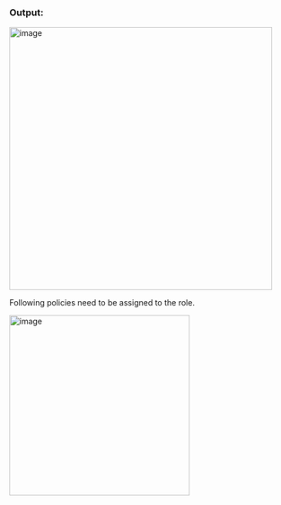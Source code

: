 <h3> Output: </h3>

<img width="468" alt="image" src="https://github.com/girishkumar2981/AWS_CloudWatch_and_LambdaFunction/assets/61040201/d52e7f14-f0ee-4e75-8cdf-8abea454c6ea">

Following policies need to be assigned to the role.

<img width="321" alt="image" src="https://github.com/girishkumar2981/AWS_CloudWatch_and_LambdaFunction/assets/61040201/ec482df7-3fe5-4f37-a24d-385da090176b">


